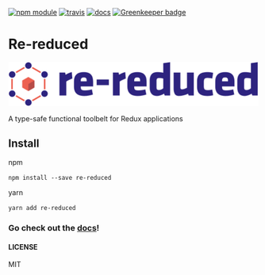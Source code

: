 [![npm module](https://badge.fury.io/js/re-reduced.svg)](https://www.npmjs.org/package/re-reduced)
[![travis](https://travis-ci.org/alanrsoares/re-reduced.svg?branch=master)](https://travis-ci.org/alanrsoares/re-reduced)
[![docs](https://img.shields.io/badge/docs-powered%20by%20Docz-blue.svg)](https://re-reduced.netlify.com/) [![Greenkeeper badge](https://badges.greenkeeper.io/alanrsoares/re-reduced.svg)](https://greenkeeper.io/)

# Re-reduced

![re-reduced](/docs/assets/logo-positive.png)

A type-safe functional toolbelt for Redux applications

## Install

npm

```
npm install --save re-reduced
```

yarn

```
yarn add re-reduced
```

### Go check out the [docs](https://re-reduced.netlify.com/)!

#### LICENSE

MIT
